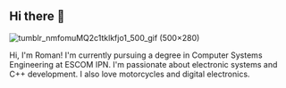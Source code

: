 ## Hi there 👋
![tumblr_nmfomuMQ2c1tklkfjo1_500_gif (500×280)](https://github.com/user-attachments/assets/83b0e217-d804-488c-9077-9c154d9d0f6f)

Hi, I'm Roman! I'm currently pursuing a degree in Computer Systems Engineering at ESCOM IPN. I'm passionate about electronic systems and C++ development. I also love motorcycles and digital electronics.
